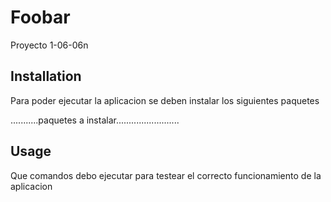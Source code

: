 # Foobar

Proyecto 1-06-06n

## Installation

Para poder ejecutar la aplicacion se deben instalar los siguientes paquetes

...........paquetes a instalar.........................


## Usage

Que comandos debo ejecutar para testear el correcto funcionamiento de la aplicacion